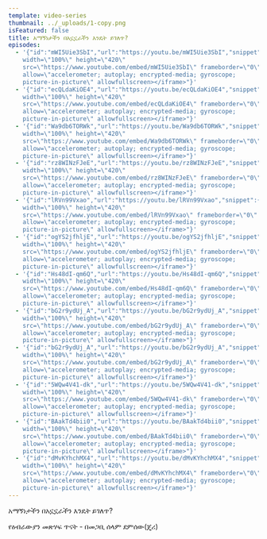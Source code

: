 ```yaml
---
template: video-series
thumbnail: ../_uploads/1-copy.png
isFeatured: false
title: አማኝነታችን በአኗኗራችን እንዴት ይገለጥ?
episodes:
  - '{"id":"mWI5Uie3SbI","url":"https://youtu.be/mWI5Uie3SbI","snippet":{},"embed":"<iframe
    width=\"100%\" height=\"420\"
    src=\"https://www.youtube.com/embed/mWI5Uie3SbI\" frameborder=\"0\"
    allow=\"accelerometer; autoplay; encrypted-media; gyroscope;
    picture-in-picture\" allowfullscreen></iframe>"}'
  - '{"id":"ecQLdaKiOE4","url":"https://youtu.be/ecQLdaKiOE4","snippet":{},"embed":"<iframe
    width=\"100%\" height=\"420\"
    src=\"https://www.youtube.com/embed/ecQLdaKiOE4\" frameborder=\"0\"
    allow=\"accelerometer; autoplay; encrypted-media; gyroscope;
    picture-in-picture\" allowfullscreen></iframe>"}'
  - '{"id":"Wa9db6TORWk","url":"https://youtu.be/Wa9db6TORWk","snippet":{},"embed":"<iframe
    width=\"100%\" height=\"420\"
    src=\"https://www.youtube.com/embed/Wa9db6TORWk\" frameborder=\"0\"
    allow=\"accelerometer; autoplay; encrypted-media; gyroscope;
    picture-in-picture\" allowfullscreen></iframe>"}'
  - '{"id":"rz8WINzFJeE","url":"https://youtu.be/rz8WINzFJeE","snippet":{},"embed":"<iframe
    width=\"100%\" height=\"420\"
    src=\"https://www.youtube.com/embed/rz8WINzFJeE\" frameborder=\"0\"
    allow=\"accelerometer; autoplay; encrypted-media; gyroscope;
    picture-in-picture\" allowfullscreen></iframe>"}'
  - '{"id":"lRVn99Vxao","url":"https://youtu.be/lRVn99Vxao","snippet":{},"embed":"<iframe
    width=\"100%\" height=\"420\"
    src=\"https://www.youtube.com/embed/lRVn99Vxao\" frameborder=\"0\"
    allow=\"accelerometer; autoplay; encrypted-media; gyroscope;
    picture-in-picture\" allowfullscreen></iframe>"}'
  - '{"id":"ogYS2jfhljE","url":"https://youtu.be/ogYS2jfhljE","snippet":{},"embed":"<iframe
    width=\"100%\" height=\"420\"
    src=\"https://www.youtube.com/embed/ogYS2jfhljE\" frameborder=\"0\"
    allow=\"accelerometer; autoplay; encrypted-media; gyroscope;
    picture-in-picture\" allowfullscreen></iframe>"}'
  - '{"id":"Hs48dI-qm6Q","url":"https://youtu.be/Hs48dI-qm6Q","snippet":{},"embed":"<iframe
    width=\"100%\" height=\"420\"
    src=\"https://www.youtube.com/embed/Hs48dI-qm6Q\" frameborder=\"0\"
    allow=\"accelerometer; autoplay; encrypted-media; gyroscope;
    picture-in-picture\" allowfullscreen></iframe>"}'
  - '{"id":"bG2r9ydUj_A","url":"https://youtu.be/bG2r9ydUj_A","snippet":{},"embed":"<iframe
    width=\"100%\" height=\"420\"
    src=\"https://www.youtube.com/embed/bG2r9ydUj_A\" frameborder=\"0\"
    allow=\"accelerometer; autoplay; encrypted-media; gyroscope;
    picture-in-picture\" allowfullscreen></iframe>"}'
  - '{"id":"bG2r9ydUj_A","url":"https://youtu.be/bG2r9ydUj_A","snippet":{},"embed":"<iframe
    width=\"100%\" height=\"420\"
    src=\"https://www.youtube.com/embed/bG2r9ydUj_A\" frameborder=\"0\"
    allow=\"accelerometer; autoplay; encrypted-media; gyroscope;
    picture-in-picture\" allowfullscreen></iframe>"}'
  - '{"id":"5WQw4V41-dk","url":"https://youtu.be/5WQw4V41-dk","snippet":{},"embed":"<iframe
    width=\"100%\" height=\"420\"
    src=\"https://www.youtube.com/embed/5WQw4V41-dk\" frameborder=\"0\"
    allow=\"accelerometer; autoplay; encrypted-media; gyroscope;
    picture-in-picture\" allowfullscreen></iframe>"}'
  - '{"id":"BAakTd4bii0","url":"https://youtu.be/BAakTd4bii0","snippet":{},"embed":"<iframe
    width=\"100%\" height=\"420\"
    src=\"https://www.youtube.com/embed/BAakTd4bii0\" frameborder=\"0\"
    allow=\"accelerometer; autoplay; encrypted-media; gyroscope;
    picture-in-picture\" allowfullscreen></iframe>"}'
  - '{"id":"dMvKYhchMX4","url":"https://youtu.be/dMvKYhchMX4","snippet":{},"embed":"<iframe
    width=\"100%\" height=\"420\"
    src=\"https://www.youtube.com/embed/dMvKYhchMX4\" frameborder=\"0\"
    allow=\"accelerometer; autoplay; encrypted-media; gyroscope;
    picture-in-picture\" allowfullscreen></iframe>"}'
---
```

<!--StartFragment-->

አማኝነታችን በአኗኗራችን እንዴት ይገለጥ? 

የዕብራውያን መጽሃፍ ጥናት - በመጋቢ ሰላም ደምሰው(ጄሪ)

<!--EndFragment-->